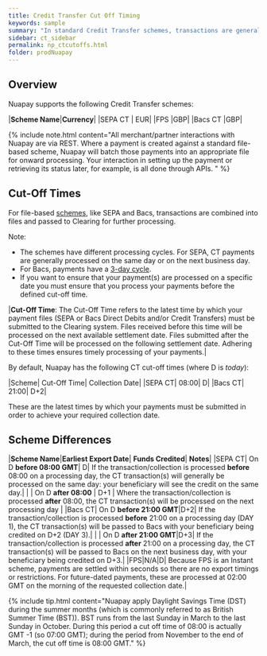 ```yaml
---
title: Credit Transfer Cut Off Timing
keywords: sample
summary: "In standard Credit Transfer schemes, transactions are generally processed on the same or next business day depending on the timing. This section outlines the cut off times."
sidebar: ct_sidebar
permalink: np_ctcutoffs.html
folder: prodNuapay
---
```



## Overview

Nuapay supports the following Credit Transfer schemes:

|**Scheme Name**|**Currency**|
|SEPA CT | EUR|
|FPS |GBP|
|Bacs CT |GBP|

{% include note.html content="All merchant/partner interactions with Nuapay are via REST. Where a payment is created against a standard file-based scheme, Nuapay will batch those payments into an appropriate file for onward processing. Your interaction in setting up the payment or retrieving its status later, for example, is all done through APIs. " %}

## Cut-Off Times

For file-based <a href="#" data-toggle="tooltip" data-original-title="{{site.data.glossary.scheme}}">schemes</a>, like SEPA and Bacs, transactions are combined into files and passed to Clearing for further processing.

Note:
* The schemes have different processing cycles. For SEPA, CT payments are generally processed on the same day or on the next business day.
* For Bacs, payments have a <a href="#" data-toggle="tooltip" data-original-title="{{site.data.glossary.bacs_ct_cycle}}">3-day cycle</a>.
* If you want to ensure that your payment(s) are processed on a specific date you must ensure that you process your payments before the defined cut-off time.

|**Cut-Off Time**: The Cut-Off Time refers to the latest time by which your payment files (SEPA or Bacs Direct Debits and/or Credit Transfers) must be submitted to the Clearing system. Files received before this time will be processed on the next available settlement date. Files submitted after the Cut-Off Time will be processed on the following settlement date. Adhering to these times ensures timely processing of your payments.|

By default, Nuapay has the following CT cut-off times (where D is _today_):

|Scheme| Cut-Off Time| Collection Date|
|SEPA CT| 08:00| D|
|Bacs CT| 21:00| D+2|

These are the latest times by which your payments must be submitted in order to achieve your required collection date.

## Scheme Differences

|**Scheme Name**|**Earliest Export Date**| **Funds Credited**| **Notes**|
|SEPA CT|	On D **before 08:00 GMT**| D| If the transaction/collection is processed **before** 08:00 on a processing day, the CT transaction(s) will generally be processed on the same day: your beneficiary will see the credit on the same day.|
|         | On D **after 08:00** | D+1 | Where the transaction/collection is processed **after** 08:00, the CT transaction(s) will be processed on the next processing day |
|Bacs CT| On D **before 21:00 GMT**|D+2| If the transaction/collection is processed **before** 21:00 on a processing day (DAY 1), the CT transaction(s) will be passed to Bacs with your beneficiary being credited on D+2 (DAY 3).|
|         | On D **after 21:00 GMT**|D+3| If the transaction/collection is processed **after** 21:00 on a processing day, the CT transaction(s) will be passed to Bacs on the next business day, with your beneficiary being credited on D+3.|
|FPS|N/A|D| Because FPS is an Instant scheme, payments are settled within seconds so there are no export timings or restrictions. For future-dated payments, these are processed at 02:00 GMT on the morning of the requested collection date.|


{% include tip.html content="Nuapay apply Daylight Savings Time (DST) during the summer months (which is commonly referred to as British Summer Time (BST)). BST runs from the last Sunday in March to the last Sunday in October. During this period a cut off time of 08:00 is actually GMT -1 (so 07:00 GMT); during the period from November to the end of March, the cut off time is 08:00 GMT." %}
